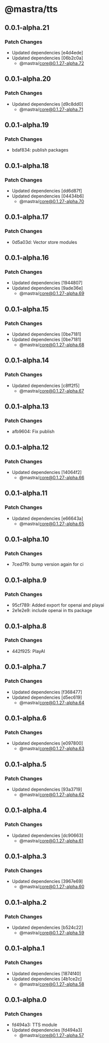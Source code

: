# @mastra/tts

## 0.0.1-alpha.21

### Patch Changes

- Updated dependencies [e4d4ede]
- Updated dependencies [06b2c0a]
  - @mastra/core@0.1.27-alpha.72

## 0.0.1-alpha.20

### Patch Changes

- Updated dependencies [d9c8dd0]
  - @mastra/core@0.1.27-alpha.71

## 0.0.1-alpha.19

### Patch Changes

- bdaf834: publish packages

## 0.0.1-alpha.18

### Patch Changes

- Updated dependencies [dd6d87f]
- Updated dependencies [04434b6]
  - @mastra/core@0.1.27-alpha.70

## 0.0.1-alpha.17

### Patch Changes

- 0d5a03d: Vector store modules

## 0.0.1-alpha.16

### Patch Changes

- Updated dependencies [1944807]
- Updated dependencies [9ade36e]
  - @mastra/core@0.1.27-alpha.69

## 0.0.1-alpha.15

### Patch Changes

- Updated dependencies [0be7181]
- Updated dependencies [0be7181]
  - @mastra/core@0.1.27-alpha.68

## 0.0.1-alpha.14

### Patch Changes

- Updated dependencies [c8ff2f5]
  - @mastra/core@0.1.27-alpha.67

## 0.0.1-alpha.13

### Patch Changes

- afb9604: Fix publish

## 0.0.1-alpha.12

### Patch Changes

- Updated dependencies [14064f2]
  - @mastra/core@0.1.27-alpha.66

## 0.0.1-alpha.11

### Patch Changes

- Updated dependencies [e66643a]
  - @mastra/core@0.1.27-alpha.65

## 0.0.1-alpha.10

### Patch Changes

- 7ced7f9: bump version again for ci

## 0.0.1-alpha.9

### Patch Changes

- 95cf789: Added export for openai and playai
- 2e1e2e9: include openai in tts package

## 0.0.1-alpha.8

### Patch Changes

- 442f925: PlayAI

## 0.0.1-alpha.7

### Patch Changes

- Updated dependencies [f368477]
- Updated dependencies [d5ec619]
  - @mastra/core@0.1.27-alpha.64

## 0.0.1-alpha.6

### Patch Changes

- Updated dependencies [e097800]
  - @mastra/core@0.1.27-alpha.63

## 0.0.1-alpha.5

### Patch Changes

- Updated dependencies [93a3719]
  - @mastra/core@0.1.27-alpha.62

## 0.0.1-alpha.4

### Patch Changes

- Updated dependencies [dc90663]
  - @mastra/core@0.1.27-alpha.61

## 0.0.1-alpha.3

### Patch Changes

- Updated dependencies [3967e69]
  - @mastra/core@0.1.27-alpha.60

## 0.0.1-alpha.2

### Patch Changes

- Updated dependencies [b524c22]
  - @mastra/core@0.1.27-alpha.59

## 0.0.1-alpha.1

### Patch Changes

- Updated dependencies [1874f40]
- Updated dependencies [4b1ce2c]
  - @mastra/core@0.1.27-alpha.58

## 0.0.1-alpha.0

### Patch Changes

- fd494a3: TTS module
- Updated dependencies [fd494a3]
  - @mastra/core@0.1.27-alpha.57
